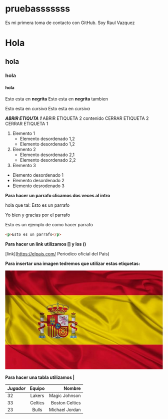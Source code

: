 # pruebasssssss
Es mi primera toma de contacto con GitHub.
Soy Raul Vazquez
# Hola
## hola
### hola
#### hola

Esto esta en __negrita__ 
Esto esta en **negrita** tambien

Esto esta en _cursiva_
Esto esta en *cursiva*

__*ABRIR ETIQUTA 1*__
    ABRIR ETIQUETA 2 
        contenido
    CERRAR ETIQUETA 2
CERRAR ETIQUETA 1

1. Elemento 1
    * Elemento desordenado 1,2
    * Elemento desordenado 1,2
2. Elemento 2
    * Elemento desordenado 2,1
    * Elemento desordenado 2,2
3. Elemento 3

* Elemento desordenado 1
* Elemento desordenado 2
* Elemento desrodenado 3

**Para hacer un parrafo clicamos dos veces al intro**

hola que tal: Esto es un parrafo 


Yo bien y gracias por el parrafo

Esto es un ejemplo de como hacer parrafo 

```html
<p>Esto es un parrafo</p>
```

**Para hacer un link utilizamos [] y los ()**

[link](https://elpais.com/ Periodico oficial del Pais)

**Para insertar una imagen tedremos que utilizar estas etiquetas: ![]()**

![alt tex](./Imagenn1.jpg "Imagen bandera")


**Para hacer una tabla  utilizamos |**

| *Jugador* | Equipo | Nombre |
|:---------|:-------------:|--------------:|
| 32 | Lakers | Magic Johnson |
| 33 | Celtics| Boston Celtics |
| 23 | Bulls | Michael Jordan |